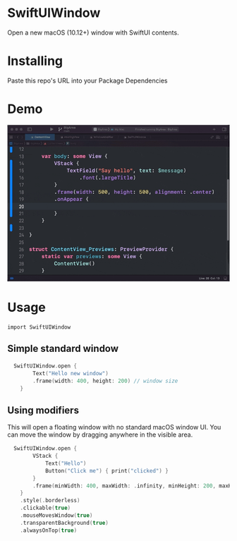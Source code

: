 # SwiftUIWindow
Open a new macOS (10.12+) window with SwiftUI contents. 

# Installing
Paste this repo's URL into your Package Dependencies

# Demo
![Creating a SwiftUI image](/demo.gif)


# Usage
```
import SwiftUIWindow
```

## Simple standard window
```swift
  SwiftUIWindow.open {
        Text("Hello new window")
        .frame(width: 400, height: 200) // window size        
    }                                
```

## Using modifiers
This will open a floating window with no standard macOS window UI. You can move the window by dragging anywhere in the visible area.

```swift
  SwiftUIWindow.open {
        VStack { 
            Text("Hello")
            Button("Click me") { print("clicked") }
        }
        .frame(minWidth: 400, maxWidth: .infinity, minHeight: 200, maxHeight: .infinity)                     
    }                
    .style(.borderless)
    .clickable(true)
    .mouseMovesWindow(true)
    .transparentBackground(true)
    .alwaysOnTop(true)
```
